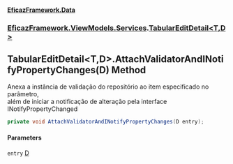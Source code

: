 #### [EficazFramework.Data](EficazFrameworkData.md 'EficazFramework Data')
### [EficazFramework.ViewModels.Services](EficazFrameworkData.md#EficazFramework.ViewModels.Services 'EficazFramework.ViewModels.Services').[TabularEditDetail&lt;T,D&gt;](EficazFramework.ViewModels.Services/TabularEditDetail_T,D_.md 'EficazFramework.ViewModels.Services.TabularEditDetail<T,D>')

## TabularEditDetail<T,D>.AttachValidatorAndINotifyPropertyChanges(D) Method

Anexa a instância de validação do repositório ao item especificado no parâmetro,  
além de iniciar a notificação de alteração pela interface INotifyPropertyChanged

```csharp
private void AttachValidatorAndINotifyPropertyChanges(D entry);
```
#### Parameters

<a name='EficazFramework.ViewModels.Services.TabularEditDetail_T,D_.AttachValidatorAndINotifyPropertyChanges(D).entry'></a>

`entry` [D](EficazFramework.ViewModels.Services/TabularEditDetail_T,D_.md#EficazFramework.ViewModels.Services.TabularEditDetail_T,D_.D 'EficazFramework.ViewModels.Services.TabularEditDetail<T,D>.D')